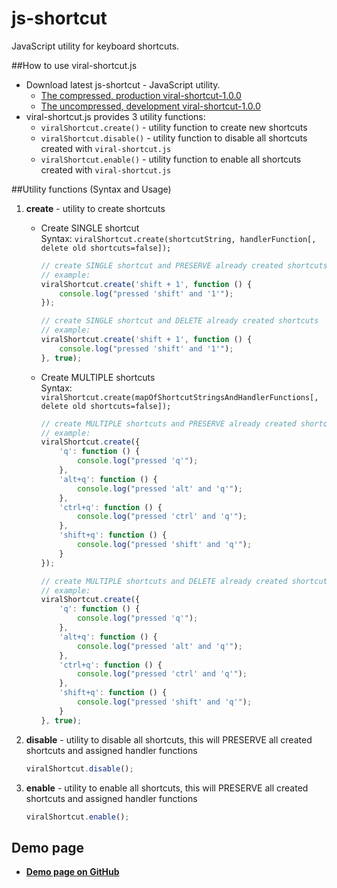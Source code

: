 # js-shortcut
JavaScript utility for keyboard shortcuts.

##How to use viral-shortcut.js
* Download latest js-shortcut - JavaScript utility.
  * [The compressed, production viral-shortcut-1.0.0](https://cdn.rawgit.com/virallalakia/js-shortcut/master/dist/js/viral-shortcut-1.0.0.min.js)
  * [The uncompressed, development viral-shortcut-1.0.0](https://cdn.rawgit.com/virallalakia/js-shortcut/master/dist/js/viral-shortcut-1.0.0.js)
* viral-shortcut.js provides 3 utility functions:
  * `viralShortcut.create()` - utility function to create new shortcuts
  * `viralShortcut.disable()` - utility function to disable all shortcuts created with `viral-shortcut.js`
  * `viralShortcut.enable()` - utility function to enable all shortcuts created with `viral-shortcut.js`


##Utility functions (Syntax and Usage)
1. **create** - utility to create shortcuts

	* Create SINGLE shortcut
	  <br>
	  Syntax: `viralShortcut.create(shortcutString, handlerFunction[, delete old shortcuts=false]);`
		```javascript
		// create SINGLE shortcut and PRESERVE already created shortcuts
		// example:
		viralShortcut.create('shift + 1', function () {
			console.log("pressed 'shift' and '1'");
		});

		// create SINGLE shortcut and DELETE already created shortcuts
		// example:
		viralShortcut.create('shift + 1', function () {
			console.log("pressed 'shift' and '1'");
		}, true);
		```

	* Create MULTIPLE shortcuts
	  <br>
	  Syntax: `viralShortcut.create(mapOfShortcutStringsAndHandlerFunctions[, delete old shortcuts=false]);`
		```javascript
		// create MULTIPLE shortcuts and PRESERVE already created shortcuts
		// example:
		viralShortcut.create({
			'q': function () {
				console.log("pressed 'q'");
			},
			'alt+q': function () {
				console.log("pressed 'alt' and 'q'");
			},
			'ctrl+q': function () {
				console.log("pressed 'ctrl' and 'q'");
			},
			'shift+q': function () {
				console.log("pressed 'shift' and 'q'");
			}
		});

		// create MULTIPLE shortcuts and DELETE already created shortcuts
		// example:
		viralShortcut.create({
			'q': function () {
				console.log("pressed 'q'");
			},
			'alt+q': function () {
				console.log("pressed 'alt' and 'q'");
			},
			'ctrl+q': function () {
				console.log("pressed 'ctrl' and 'q'");
			},
			'shift+q': function () {
				console.log("pressed 'shift' and 'q'");
			}
		}, true);
		```

2. **disable** - utility to disable all shortcuts, this will PRESERVE all created shortcuts and assigned handler functions
	```javascript
	viralShortcut.disable();
	```

3. **enable** - utility to enable all shortcuts, this will PRESERVE all created shortcuts and assigned handler functions
	```javascript
	viralShortcut.enable();
	```

## Demo page
* **[Demo page on GitHub](https://virallalakia.github.io/js-shortcut/)**
